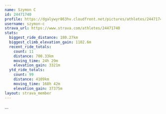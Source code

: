 ```yaml
---
name: Szymon C
id: 24471740
profile: https://dgalywyr863hv.cloudfront.net/pictures/athletes/24471740/7213253/3/large.jpg
username: szymon-c
strava_url: https://www.strava.com/athletes/24471740
stats:
  biggest_ride_distance: 180.27km
  biggest_climb_elevation_gain: 1102.6m
  recent_ride_totals:
    count: 11
    distance: 700.33km
    moving_time: 24h 29m
    elevation_gain: 3321m
  ytd_ride_totals:
    count: 99
    distance: 4109km
    moving_time: 168h 42m
    elevation_gain: 37375m
layout: strava_member
--- 
```

...
